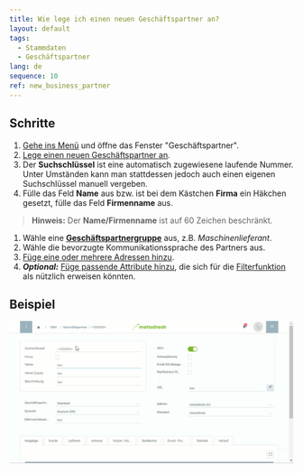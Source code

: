 ```yaml
---
title: Wie lege ich einen neuen Geschäftspartner an?
layout: default
tags:
  - Stammdaten
  - Geschäftspartner
lang: de
sequence: 10
ref: new_business_partner
---
```


## Schritte
1. [Gehe ins Menü](Menu) und öffne das Fenster "Geschäftspartner".
1. [Lege einen neuen Geschäftspartner an](Neuer_Datensatz_Fenster_Webui).
1. Der **Suchschlüssel** ist eine automatisch zugewiesene laufende Nummer. Unter Umständen kann man stattdessen jedoch auch einen eigenen Suchschlüssel manuell vergeben.
1. Fülle das Feld **Name** aus bzw. ist bei dem Kästchen **Firma** ein Häkchen gesetzt, fülle das Feld **Firmenname** aus.
 >**Hinweis:** Der **Name/Firmenname** ist auf 60 Zeichen beschränkt.

1. Wähle eine [**Geschäftspartnergruppe**](Neue_Geschaeftspartnergruppe) aus, z.B. *Maschinenlieferant*.
1. Wähle die bevorzugte Kommunikationssprache des Partners aus.
1. [Füge eine oder mehrere Adressen hinzu](Adresse_erfassen_Tab).
1. ***Optional:*** [Füge passende Attribute hinzu](Attribute_GP_hinzufuegen), die sich für die [Filterfunktion](Filterfunktion) als nützlich erweisen könnten.

## Beispiel
![](assets/Neuer_Geschaeftspartner.gif)
